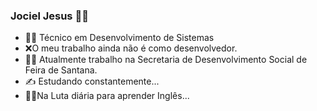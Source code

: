 ### Jociel Jesus 👨‍💻
- 👨‍🎓 Técnico em Desenvolvimento de Sistemas
- ❌O meu trabalho ainda não é como desenvolvedor.
- 👨‍✈️ Atualmente trabalho na Secretaria de Desenvolvimento Social de Feira de Santana.
- ✍ Estudando constantemente...
- 🤦‍♂️Na Luta diária para aprender Inglês...

